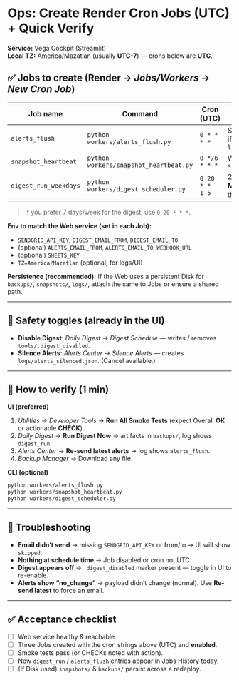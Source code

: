 # Ops: Create Render Cron Jobs (UTC) + Quick Verify

**Service:** Vega Cockpit (Streamlit)  
**Local TZ:** America/Mazatlan (usually **UTC-7**) — crons below are **UTC**.

## ✅ Jobs to create (Render → *Jobs/Workers* → *New Cron Job*)

| Job name | Command | Cron (UTC) | Purpose |
|---|---|---|---|
| `alerts_flush` | `python workers/alerts_flush.py` | `0 * * * *` | Send alerts email/webhook if payload changed; logs to `logs/vega_jobs.jsonl` |
| `snapshot_heartbeat` | `python workers/snapshot_heartbeat.py` | `0 */6 * * *` | Write `snapshots/heartbeat_*.csv` |
| `digest_run_weekdays` | `python workers/digest_scheduler.py` | `0 20 * * 1-5` | 20:00 UTC = **13:00 Mazatlán** (weekdays) for the daily digest |

> If you prefer 7 days/week for the digest, use `0 20 * * *`.

**Env to match the Web service (set in each Job):**
- `SENDGRID_API_KEY`, `DIGEST_EMAIL_FROM`, `DIGEST_EMAIL_TO`
- (optional) `ALERTS_EMAIL_FROM`, `ALERTS_EMAIL_TO`, `WEBHOOK_URL`
- (optional) `SHEETS_KEY`
- `TZ=America/Mazatlan` (optional, for logs/UI)

**Persistence (recommended):** If the Web uses a persistent Disk for `backups/`, `snapshots/`, `logs/`, attach the same to Jobs or ensure a shared path.

---

## 🧯 Safety toggles (already in the UI)
- **Disable Digest**: *Daily Digest → Digest Schedule* — writes / removes `tools/.digest_disabled`.
- **Silence Alerts**: *Alerts Center → Silence Alerts* — creates `logs/alerts_silenced.json`. (Cancel available.)

---

## 🔎 How to verify (1 min)

**UI (preferred)**
1. *Utilities → Developer Tools* → **Run All Smoke Tests** (expect Overall **OK** or actionable **CHECK**).
2. *Daily Digest* → **Run Digest Now** → artifacts in `backups/`, log shows `digest_run`.
3. *Alerts Center* → **Re-send latest alerts** → log shows `alerts_flush`.
4. *Backup Manager* → Download any file.

**CLI (optional)**
```bash
python workers/alerts_flush.py
python workers/snapshot_heartbeat.py
python workers/digest_scheduler.py
```

---

## 🧰 Troubleshooting
- **Email didn’t send** → missing `SENDGRID_API_KEY` or from/to → UI will show `skipped`.
- **Nothing at schedule time** → Job disabled or cron not UTC.
- **Digest appears off** → `.digest_disabled` marker present — toggle in UI to re-enable.
- **Alerts show “no_change”** → payload didn’t change (normal). Use **Re-send latest** to force an email.

---

## ✅ Acceptance checklist
- [ ] Web service healthy & reachable.
- [ ] Three Jobs created with the cron strings above (UTC) and **enabled**.
- [ ] Smoke tests pass (or CHECKs noted with action).
- [ ] New `digest_run` / `alerts_flush` entries appear in Jobs History today.
- [ ] (If Disk used) `snapshots/` & `backups/` persist across a redeploy.
